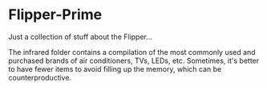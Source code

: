 # Flipper-Prime

Just a collection of stuff about the Flipper...

The infrared folder contains a compilation of the most commonly used and purchased brands of air conditioners, TVs, LEDs, etc. Sometimes, it's better to have fewer items to avoid filling up the memory, which can be counterproductive.

